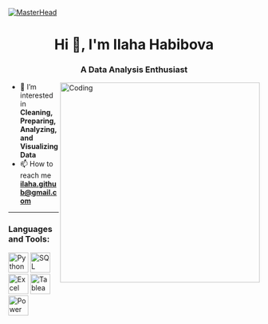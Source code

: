 [![MasterHead](https://i.pinimg.com/originals/fc/71/63/fc71635c7f1b09ed30413f59bb749582.gif)](https://github.com/ilaha-habibova)

<h1 align="center">Hi 👋, I'm Ilaha Habibova</h1>
<h3 align="center">A Data Analysis Enthusiast</h3>

<img align="right" alt="Coding" width="400" src="https://cdn.prod.website-files.com/667460ccc43a88651a3236c3/66cd00783b43b2e53bfc4562_60d354d11e28ba37b767f933_Data%2520points%2520(1).gif">

- 👀 I’m interested in **Cleaning, Preparing, Analyzing, and Visualizing Data**  
- 📫 How to reach me **ilaha.github@gmail.com**  

---

<h3 align="left">Languages and Tools:</h3>

<p align="left">
  <img src="https://cdn.jsdelivr.net/gh/devicons/devicon/icons/python/python-original.svg" alt="Python" width="40" height="40"/>  
  <img src="https://upload.wikimedia.org/wikipedia/commons/8/87/Sql_data_base_with_logo.png" alt="SQL" width="40" height="40"/>  
  <img src="https://upload.wikimedia.org/wikipedia/commons/f/f1/Icons8_flat_microsoft_excel.svg" alt="Excel" width="40" height="40"/>  
  <img src="https://upload.wikimedia.org/wikipedia/commons/4/45/Tableau_Logo.png" alt="Tableau" width="40" height="40"/>  
  <img src="https://upload.wikimedia.org/wikipedia/commons/c/cf/Power_BI_logo.svg" alt="Power BI" width="40" height="40"/>  
</p>
